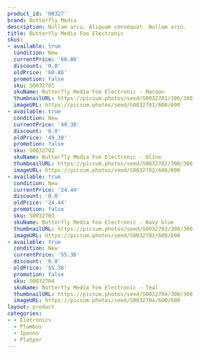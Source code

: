 ```yaml
---
product_id: '00327'
brand: Butterfly Media
description: Nullam arcu. Aliquam consequat. Nullam arcu.
title: Butterfly Media Foo Electronic
skus:
- available: true
  condition: New
  currentPrice: '60.86'
  discount: '0.0'
  oldPrice: '60.86'
  promotion: false
  sku: S0032701
  skuName: Butterfly Media Foo Electronic - Maroon
  thumbnailURL: https://picsum.photos/seed/S0032701/300/300
  imageURL: https://picsum.photos/seed/S0032701/600/600
- available: true
  condition: New
  currentPrice: '49.38'
  discount: '0.0'
  oldPrice: '49.38'
  promotion: false
  sku: S0032702
  skuName: Butterfly Media Foo Electronic - Olive
  thumbnailURL: https://picsum.photos/seed/S0032702/300/300
  imageURL: https://picsum.photos/seed/S0032702/600/600
- available: true
  condition: New
  currentPrice: '24.44'
  discount: '0.0'
  oldPrice: '24.44'
  promotion: false
  sku: S0032703
  skuName: Butterfly Media Foo Electronic - Navy blue
  thumbnailURL: https://picsum.photos/seed/S0032703/300/300
  imageURL: https://picsum.photos/seed/S0032703/600/600
- available: true
  condition: New
  currentPrice: '55.36'
  discount: '0.0'
  oldPrice: '55.36'
  promotion: false
  sku: S0032704
  skuName: Butterfly Media Foo Electronic - Teal
  thumbnailURL: https://picsum.photos/seed/S0032704/300/300
  imageURL: https://picsum.photos/seed/S0032704/600/600
layout: product
categories:
- - Eletronics
  - Plumbus
  - Iponno
  - Platpor
---
```

